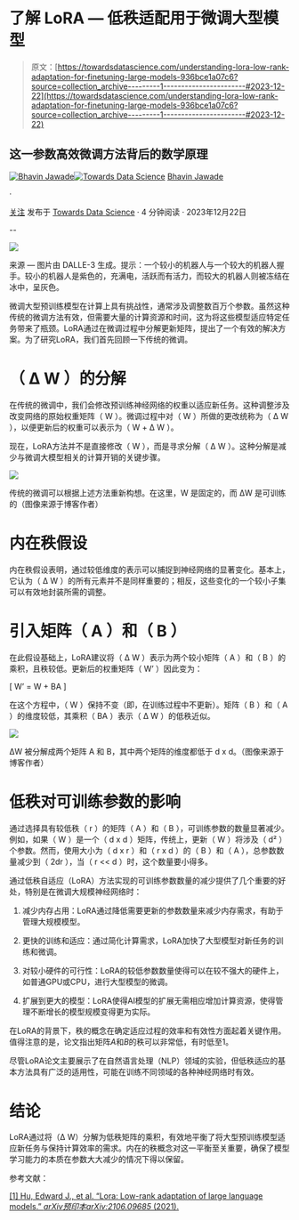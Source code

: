 # 了解 LoRA — 低秩适配用于微调大型模型

> 原文：[https://towardsdatascience.com/understanding-lora-low-rank-adaptation-for-finetuning-large-models-936bce1a07c6?source=collection_archive---------1-----------------------#2023-12-22](https://towardsdatascience.com/understanding-lora-low-rank-adaptation-for-finetuning-large-models-936bce1a07c6?source=collection_archive---------1-----------------------#2023-12-22)

## 这一参数高效微调方法背后的数学原理

[](https://bhavinjawade.medium.com/?source=post_page-----936bce1a07c6--------------------------------)[![Bhavin Jawade](../Images/d10f204b2d0a8a3fd6887048ecaa307d.png)](https://bhavinjawade.medium.com/?source=post_page-----936bce1a07c6--------------------------------)[](https://towardsdatascience.com/?source=post_page-----936bce1a07c6--------------------------------)[![Towards Data Science](../Images/a6ff2676ffcc0c7aad8aaf1d79379785.png)](https://towardsdatascience.com/?source=post_page-----936bce1a07c6--------------------------------) [Bhavin Jawade](https://bhavinjawade.medium.com/?source=post_page-----936bce1a07c6--------------------------------)

·

[关注](https://medium.com/m/signin?actionUrl=https%3A%2F%2Fmedium.com%2F_%2Fsubscribe%2Fuser%2F11a205eeb0d3&operation=register&redirect=https%3A%2F%2Ftowardsdatascience.com%2Funderstanding-lora-low-rank-adaptation-for-finetuning-large-models-936bce1a07c6&user=Bhavin+Jawade&userId=11a205eeb0d3&source=post_page-11a205eeb0d3----936bce1a07c6---------------------post_header-----------) 发布于 [Towards Data Science](https://towardsdatascience.com/?source=post_page-----936bce1a07c6--------------------------------) · 4 分钟阅读 · 2023年12月22日[](https://medium.com/m/signin?actionUrl=https%3A%2F%2Fmedium.com%2F_%2Fvote%2Ftowards-data-science%2F936bce1a07c6&operation=register&redirect=https%3A%2F%2Ftowardsdatascience.com%2Funderstanding-lora-low-rank-adaptation-for-finetuning-large-models-936bce1a07c6&user=Bhavin+Jawade&userId=11a205eeb0d3&source=-----936bce1a07c6---------------------clap_footer-----------)

--

[](https://medium.com/m/signin?actionUrl=https%3A%2F%2Fmedium.com%2F_%2Fbookmark%2Fp%2F936bce1a07c6&operation=register&redirect=https%3A%2F%2Ftowardsdatascience.com%2Funderstanding-lora-low-rank-adaptation-for-finetuning-large-models-936bce1a07c6&source=-----936bce1a07c6---------------------bookmark_footer-----------)![](../Images/5703f134a85ea9f30a74e384e46bba18.png)

来源 — 图片由 DALLE-3 生成。提示：一个较小的机器人与一个较大的机器人握手。较小的机器人是紫色的，充满电，活跃而有活力，而较大的机器人则被冻结在冰中，呈灰色。

微调大型预训练模型在计算上具有挑战性，通常涉及调整数百万个参数。虽然这种传统的微调方法有效，但需要大量的计算资源和时间，这为将这些模型适应特定任务带来了瓶颈。LoRA通过在微调过程中分解更新矩阵，提出了一个有效的解决方案。为了研究LoRA，我们首先回顾一下传统的微调。

# （ Δ W ）的分解

在传统的微调中，我们会修改预训练神经网络的权重以适应新任务。这种调整涉及改变网络的原始权重矩阵（ W ）。微调过程中对（ W ）所做的更改统称为（ Δ W ），以便更新后的权重可以表示为（ W + Δ W ）。

现在，LoRA方法并不是直接修改（ W ），而是寻求分解（ Δ W ）。这种分解是减少与微调大模型相关的计算开销的关键步骤。

![](../Images/f82bfcfa1f214d4914baa83392d0f3e5.png)

传统的微调可以根据上述方法重新构想。在这里，W 是固定的，而 ΔW 是可训练的（图像来源于博客作者）

# 内在秩假设

内在秩假设表明，通过较低维度的表示可以捕捉到神经网络的显著变化。基本上，它认为（ Δ W ）的所有元素并不是同样重要的；相反，这些变化的一个较小子集可以有效地封装所需的调整。

# 引入矩阵（ A ）和（ B ）

在此假设基础上，LoRA建议将（ Δ W ）表示为两个较小矩阵（ A ）和（ B ）的乘积，且秩较低。更新后的权重矩阵（ W’ ）因此变为：

[ W’ = W + BA ]

在这个方程中，（ W ）保持不变（即，在训练过程中不更新）。矩阵（ B ）和（ A ）的维度较低，其乘积（ BA ）表示（ Δ W ）的低秩近似。

![](../Images/a57eb454cfa654b203ca8adb8fe7c233.png)

ΔW 被分解成两个矩阵 A 和 B，其中两个矩阵的维度都低于 d x d。（图像来源于博客作者）

# 低秩对可训练参数的影响

通过选择具有较低秩（ r ）的矩阵（ A ）和（ B ），可训练参数的数量显著减少。例如，如果（ W ）是一个（ d x d ）矩阵，传统上，更新（ W ）将涉及（ d² ）个参数。然而，使用大小为（ d x r ）和（ r x d ）的（ B ）和（ A ），总参数数量减少到（ 2dr ），当（ r << d ）时，这个数量要小得多。

通过低秩自适应（LoRA）方法实现的可训练参数数量的减少提供了几个重要的好处，特别是在微调大规模神经网络时：

1.  减少内存占用：LoRA通过降低需要更新的参数数量来减少内存需求，有助于管理大规模模型。

1.  更快的训练和适应：通过简化计算需求，LoRA加快了大型模型对新任务的训练和微调。

1.  对较小硬件的可行性：LoRA的较低参数数量使得可以在较不强大的硬件上，如普通GPU或CPU，进行大型模型的微调。

1.  扩展到更大的模型：LoRA使得AI模型的扩展无需相应增加计算资源，使得管理不断增长的模型规模变得更为实际。

在LoRA的背景下，秩的概念在确定适应过程的效率和有效性方面起着关键作用。值得注意的是，论文指出矩阵*A*和*B*的秩可以非常低，有时低至1。

尽管LoRA论文主要展示了在自然语言处理（NLP）领域的实验，但低秩适应的基本方法具有广泛的适用性，可能在训练不同领域的各种神经网络时有效。

# 结论

LoRA通过将（Δ W）分解为低秩矩阵的乘积，有效地平衡了将大型预训练模型适应新任务与保持计算效率的需求。内在的秩概念对这一平衡至关重要，确保了模型学习能力的本质在参数大大减少的情况下得以保留。

参考文献：

[[1] Hu, Edward J., et al. “Lora: Low-rank adaptation of large language models.” *arXiv预印本arXiv:2106.09685* (2021).](https://arxiv.org/abs/2106.09685)
